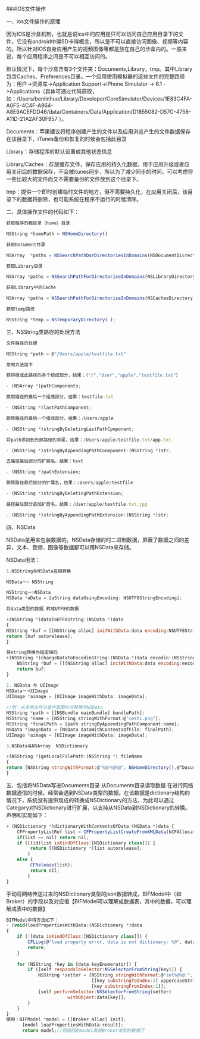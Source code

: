 ###IOS文件操作

一、ios文件操作的原理

因为IOS是沙盒机制，也就是说ios中的应用是只可以访问自己应用目录下的文件，它没有android中得SD卡得概念，所以是不可以直接访问图像、视频等内容的。所以针对IOS自身应用产生的视频图像等都是放在自己的沙盒内的。一般来说，每个应用程序之间是不可以相互访问的。
  
默认情况下，每个沙盒含有3个文件夹：Documents,Library，tmp。其中Library包含Caches、Preferences目录。一个应用使用模拟器的这些文件的完整路径为：用户->资源库->Application Support->iPhone Simulator -> 6.1 ->Applications（具体可通过代码获取，如：/Users/benlinhuo/Library/Developer/CoreSimulator/Devices/1E83C4FA-A0F5-4C4F-A964-A8E9ACEFDD46/data/Containers/Data/Application/D1855082-D57C-4758-A11D-21A2AF30F957
）。

Documents：苹果建议将程序创建产生的文件以及应用浏览产生的文件数据保存在该目录下，iTunes备份和恢复的时候会包括此目录

Library：存储程序的默认设置或其他状态信息

Library/Caches：存放缓存文件，保存应用的持久化数据，用于应用升级或者应用关闭后的数据保存，不会被itunes同步，所以为了减少同步的时间，可以考虑将一些比较大的文件而又不需要备份的文件放到这个目录下。

tmp：提供一个即时创建临时文件的地方，但不需要持久化，在应用关闭后，该目录下的数据将删除，也可能系统在程序不运行的时候清除。

二、具体操作文件的代码如下：
```javascript
获取程序的根目录（home）目录

NSString *homePath = NSHomeDirectory()

获取Document目录

NSArray  *paths = NSSearchPathDorDirectoriesInDomains(NSDocumentDicrectory,, NSUserDomainMark, YES);                                                                           NSString *docPath = [paths lastObject];

获取Library目录

NSArray *paths = NSSearchPathForDirectoriseInDomains(NSLibraryDirectory, NSUserDomainMask, YES);                                                                                   NSString *docPath = [paths lastObject];   

获取Library中的Cache

NSArray *paths = NSSearchPathForDirectoriseInDomains(NSCachesDirectory, NSUserDomainMask, YES);                                                                                   NSString *docPath = [paths lastObject];

获取temp路径

NSString *temp = NSTemporaryDirectory( );
```

三、NSString类路径的处理方法
```javascript
文件路径的处理

NSString *path = @"/Uesrs/apple/testfile.txt"

常用方法如下

获得组成此路径的各个组成部分，结果：（"/","User","apple","testfile.txt"）

- (NSArray *)pathComponents;

提取路径的最后一个组成部分，结果：testfile.txt

- (NSString *)lastPathComponent;

删除路径的最后一个组成部分，结果：/Users/apple

- (NSString *)stringByDeletingLastPathCpmponent;

将path添加到先邮路径的末尾，结果：/Users/apple/testfile.txt/app.txt

- (NSString *)stringByAppendingPathConmponent:(NSString *)str;

去路径最后部分的扩展名，结果：text

- (NSString *)pathExtension;

删除路径最后部分的扩展名，结果：/Users/apple/testfile

- (NSString *)stringByDeletingPathExtension;

路径最后部分追加扩展名，结果：/User/apple/testfile.txt.jpg

- (NSString *)stringByAppendingPathExtension:(NSString *)str;
```

四、NSData

NSData是用来包装数据的。NSData存储的时二进制数据，屏蔽了数据之间的差异，文本、音频、图像等数据都可以用NSData来存储。

NSData用法：
```javascript
1.NSString与NSData互相转换

NSData－> NSString                                                                                     NSString *aString = [[NSString alloc] initWithData:adataencoding:NSUTF8StringEncoding];

NSString－>NSData                                                                                      NSString *aString = @"1234abcd";
NSData *aData = [aString dataUsingEncoding: NSUTF8StringEncoding]; 

将data类型的数据,转成UTF8的数据

+(NSString *)dataToUTF8String:(NSData *)data
{
NSString *buf = [[NSString alloc] initWithData:data encoding:NSUTF8StringEncoding];
return [buf autorelease];
}

将string转换为指定编码 
+(NSString *)changeDataToEncodinString:(NSData *)data encodin:(NSStringEncoding )encodin{
    NSString *buf = [[[NSString alloc] initWithData:data encoding:encodin] autorelease];
    return buf;
}

2. NSData 与 UIImage
NSData－>UIImage
UIImage *aimage = [UIImage imageWithData: imageData];
 
//例：从本地文件沙盒中取图片并转换为NSData
NSString *path = [[NSBundle mainBundle] bundlePath];
NSString *name = [NSString stringWithFormat:@"ceshi.png"];
NSString *finalPath = [path stringByAppendingPathComponent:name];
NSData *imageData = [NSData dataWithContentsOfFile: finalPath];
UIImage *aimage = [UIImage imageWithData: imageData];

3.NSData与NSArray  NSDictionary

+(NSString *)getLocalFilePath:(NSString *) fileName
{
return [NSString stringWithFormat:@"%@/%@%@", NSHomeDirectory(),@“Documents”,fileName];
}
```

五、包括将NSData写进Documents目录
从Documents目录读取数据
在进行网络数据通信的时候，经常会遇到NSData类型的数据。在该数据是dictionary结构的情况下，系统没有提供现成的转换成NSDictionary的方法，为此可以通过Category对NSDictionary进行扩展，以支持从NSData到NSDictionary的转换。声明和实现如下：
```javascript
+ (NSDictionary *)dictionaryWithContentsOfData:(NSData *)data {     
    CFPropertyListRef list = CFPropertyListCreateFromXMLData(kCFAllocatorDefault, (CFDataRef)data, kCFPropertyListImmutable, NULL);
    if(list == nil) return nil; 
    if ([(id)list isKindOfClass:[NSDictionary class]]) { 
         return [(NSDictionary *)list autorelease]; 
        } 
    else { 
         CFRelease(list); 
         return nil; 
        } 
}
```

手动将网络传送过来的NSDictionary类型的json数据转成，BIFModel中（如Broker）的字段以及对应值【BIFModel可以理解成数据表，其中的数据，可以理解成表中的数据】
```javascript
BIFModel中得方法如下：
- (void)loadPropertiesWithData:(NSDictionary *)data
{
    if (![data isKindOfClass:[NSDictionary class]]) {
        CFLLog(@"load property error, data is not dictionary: %@", data);
        return;
    }
    
    for (NSString *key in [data keyEnumerator]) {
        if ([self respondsToSelector:NSSelectorFromString(key)]) {
            NSString *setter = [NSString stringWithFormat:@"set%@%@:",
                                [[key substringToIndex:1] uppercaseString],
                                [key substringFromIndex:1]];
            [self performSelector:NSSelectorFromString(setter)
                       withObject:data[key]];
        }
    }
}
使用：BIFModel *model = [[Broker alloc] init];
      [model loadPropertiesWithData:result];
      return model;//则返回的model就是Broker类型的数据了
```

